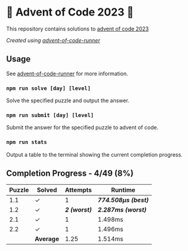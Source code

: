 # :santa: Advent of Code 2023 :christmas_tree:

This repository contains solutions to [advent of code 2023](https://adventofcode.com/2023) 

_Created using [advent-of-code-runner](https://github.com/beakerandjake/advent-of-code-runner)_

## Usage
See [advent-of-code-runner](https://github.com/beakerandjake/advent-of-code-runner) for more information.

### `npm run solve [day] [level]`
Solve the specified puzzle and output the answer.

### `npm run submit [day] [level]`
Submit the answer for the specified puzzle to advent of code.

### `npm run stats`
Output a table to the terminal showing the current completion progress.

<!--Please do not delete the following comments, they are required to save your stats to this file.-->
<!--START_AUTOGENERATED_COMPLETION_PROGRESS_SECTION-->
## Completion Progress - 4/49 (8%)

| Puzzle | Solved | Attempts | Runtime |
| --- | --- | --- | --- |
| 1.1 | ✓ | 1 | ***774.508μs (best)*** |
| 1.2 | ✓ | ***2 (worst)*** | ***2.287ms (worst)*** |
| 2.1 | ✓ | 1 | 1.498ms |
| 2.2 | ✓ | 1 | 1.496ms |
|  | **Average** | 1.25 | 1.514ms |
<!--END_AUTOGENERATED_COMPLETION_PROGRESS_SECTION-->